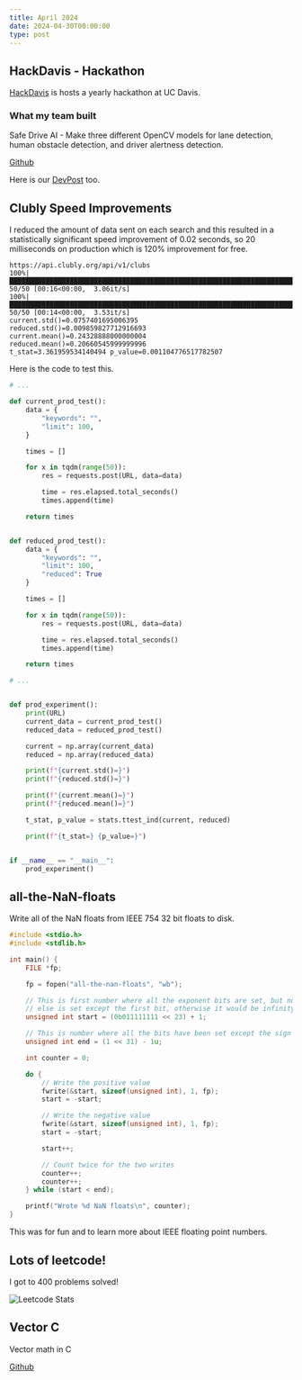 ```yaml
---
title: April 2024
date: 2024-04-30T00:00:00
type: post
---
```


## HackDavis - Hackathon
[HackDavis](https://hackdavis.io/) is hosts a yearly hackathon at UC Davis.

### What my team built

Safe Drive AI - Make three different OpenCV models for lane detection, human obstacle detection, and driver alertness detection.

[Github](https://github.com/JakeRoggenbuck/hackdavis-2024)

Here is our [DevPost](https://devpost.com/software/safe-drive-ai) too.

## Clubly Speed Improvements

I reduced the amount of data sent on each search and this resulted in a statistically significant speed improvement of 0.02 seconds, so 20 milliseconds on production which is 120% improvement for free.

```
https://api.clubly.org/api/v1/clubs
100%|██████████████████████████████████████████████████████████████████████████████████████████████████████████████████████| 50/50 [00:16<00:00,  3.06it/s]
100%|██████████████████████████████████████████████████████████████████████████████████████████████████████████████████████| 50/50 [00:14<00:00,  3.53it/s]
current.std()=0.0757401695006395
reduced.std()=0.009859827712916693
current.mean()=0.24328888000000004
reduced.mean()=0.20660545999999996
t_stat=3.361959534140494 p_value=0.001104776517782507
```

Here is the code to test this.

```py
# ...

def current_prod_test():
	data = {
		"keywords": "",
		"limit": 100,
	}

	times = []

	for x in tqdm(range(50)):
		res = requests.post(URL, data=data)

		time = res.elapsed.total_seconds()
		times.append(time)

	return times


def reduced_prod_test():
	data = {
		"keywords": "",
		"limit": 100,
		"reduced": True
	}

	times = []

	for x in tqdm(range(50)):
		res = requests.post(URL, data=data)

		time = res.elapsed.total_seconds()
		times.append(time)

	return times

# ...


def prod_experiment():
	print(URL)
	current_data = current_prod_test()
	reduced_data = reduced_prod_test()

	current = np.array(current_data)
	reduced = np.array(reduced_data)

	print(f"{current.std()=}")
	print(f"{reduced.std()=}")

	print(f"{current.mean()=}")
	print(f"{reduced.mean()=}")

	t_stat, p_value = stats.ttest_ind(current, reduced)

	print(f"{t_stat=} {p_value=}")


if __name__ == "__main__":
	prod_experiment()
```

## all-the-NaN-floats

Write all of the NaN floats from IEEE 754 32 bit floats to disk.

```c
#include <stdio.h>
#include <stdlib.h>

int main() {
    FILE *fp;

    fp = fopen("all-the-nan-floats", "wb");

    // This is first number where all the exponent bits are set, but nothing
    // else is set except the first bit, otherwise it would be infinity or zero
    unsigned int start = (0b011111111 << 23) + 1;

    // This is number where all the bits have been set except the sign bit
    unsigned int end = (1 << 31) - 1u;

    int counter = 0;

    do {
        // Write the positive value
        fwrite(&start, sizeof(unsigned int), 1, fp);
        start = -start;

        // Write the negative value
        fwrite(&start, sizeof(unsigned int), 1, fp);
        start = -start;

        start++;

        // Count twice for the two writes
        counter++;
        counter++;
    } while (start < end);

    printf("Wrote %d NaN floats\n", counter);
}
```

This was for fun and to learn more about IEEE floating point numbers.

## Lots of leetcode!

I got to 400 problems solved!

![Leetcode Stats](https://leetcard.jacoblin.cool/jakeroggenbuck?ext=heatmap)

## Vector C
Vector math in C

[Github](https://github.com/JakeRoggenbuck/vector-c)
